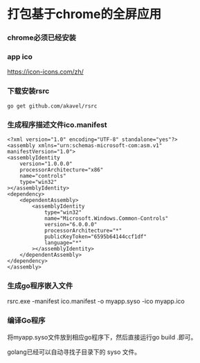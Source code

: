 # 打包基于chrome的全屏应用

### chrome必须已经安装

### app ico
https://icon-icons.com/zh/

### 下载安装rsrc
```
go get github.com/akavel/rsrc
```

### 生成程序描述文件ico.manifest
```
<?xml version="1.0" encoding="UTF-8" standalone="yes"?>
<assembly xmlns="urn:schemas-microsoft-com:asm.v1" manifestVersion="1.0">
<assemblyIdentity
    version="1.0.0.0"
    processorArchitecture="x86"
    name="controls"
    type="win32"
></assemblyIdentity>
<dependency>
    <dependentAssembly>
        <assemblyIdentity
            type="win32"
            name="Microsoft.Windows.Common-Controls"
            version="6.0.0.0"
            processorArchitecture="*"
            publicKeyToken="6595b64144ccf1df"
            language="*"
        ></assemblyIdentity>
    </dependentAssembly>
</dependency>
</assembly>
```

### 生成go程序嵌入文件
rsrc.exe -manifest ico.manifest -o myapp.syso -ico myapp.ico

### 编译Go程序
将myapp.syso文件放到相应go程序下，然后直接运行go build .即可。

golang已经可以自动寻找子目录下的 syso 文件。
